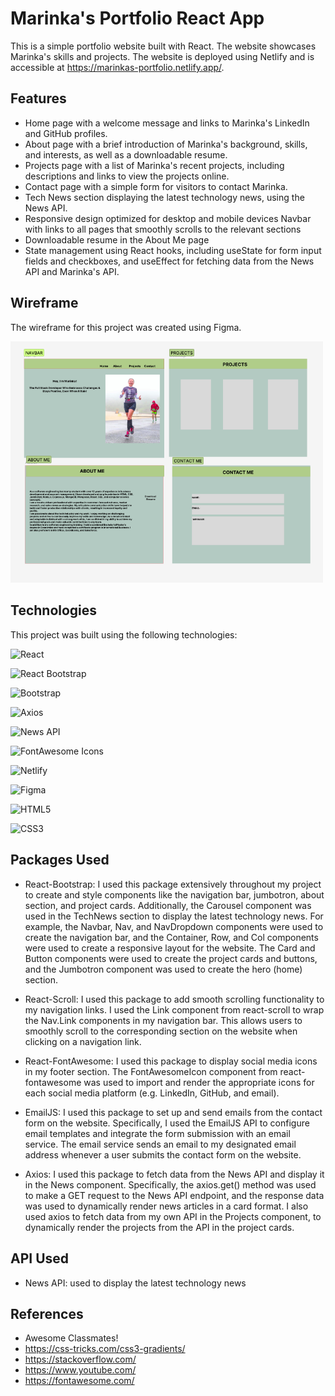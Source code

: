 # Marinka's Portfolio React App

This is a simple portfolio website built with React. The website showcases Marinka's skills and projects. The website is deployed using Netlify and is accessible at https://marinkas-portfolio.netlify.app/.

## Features
- Home page with a welcome message and links to Marinka's LinkedIn and GitHub profiles.
- About page with a brief introduction of Marinka's background, skills, and interests, as well as a downloadable resume.
- Projects page with a list of Marinka's recent projects, including descriptions and links to view the projects online.
- Contact page with a simple form for visitors to contact Marinka.
- Tech News section displaying the latest technology news, using the News API.
- Responsive design optimized for desktop and mobile devices
Navbar with links to all pages that smoothly scrolls to the relevant sections
- Downloadable resume in the About Me page
- State management using React hooks, including useState for form input fields and checkboxes, and useEffect for fetching data from the News API and Marinka's API.

## Wireframe

The wireframe for this project was created using Figma. 

<img src="./src/assets/Portfolio.jpg" alt="Portfolio Wireframe" width="500"/>



## Technologies

This project was built using the following technologies:

![React](https://img.shields.io/badge/-React-61dafb?style=flat-square&logo=react&logoColor=white)

![React Bootstrap](https://img.shields.io/badge/-React%20Bootstrap-7952b3?style=flat-square&logo=bootstrap&logoColor=white)

![Bootstrap](https://img.shields.io/badge/-Bootstrap-563d7c?style=flat-square&logo=bootstrap&logoColor=white)

![Axios](https://img.shields.io/badge/-Axios-5a9bd4?style=flat-square&logo=axios&logoColor=white)

![News API](https://img.shields.io/badge/-News%20API-323330?style=flat-square&logo=news&logoColor=white)

![FontAwesome Icons](https://img.shields.io/badge/-FontAwesome%20Icons-339af0?style=flat-square&logo=font-awesome&logoColor=white)

![Netlify](https://img.shields.io/badge/-Netlify-00c7b7?style=flat-square&logo=netlify&logoColor=white)

![Figma](https://img.shields.io/badge/-Figma-f24e1e?style=flat-square&logo=figma&logoColor=white)

![HTML5](https://img.shields.io/badge/-HTML5-e34c26?style=flat-square&logo=html5&logoColor=white)

![CSS3](https://img.shields.io/badge/-CSS3-1572b6?style=flat-square&logo=css3&logoColor=white)



## Packages Used
- React-Bootstrap: I used this package extensively throughout my project to create and style components like the navigation bar, jumbotron, about section, and project cards. Additionally, the Carousel component was used in the TechNews section to display the latest technology news. For example, the Navbar, Nav, and NavDropdown components were used to create the navigation bar, and the Container, Row, and Col components were used to create a responsive layout for the website. The Card and Button components were used to create the project cards and buttons, and the Jumbotron component was used to create the hero (home) section.

- React-Scroll: I used this package to add smooth scrolling functionality to my navigation links. I used the Link component from react-scroll to wrap the Nav.Link components in my navigation bar. This allows users to smoothly scroll to the corresponding section on the website when clicking on a navigation link.

- React-FontAwesome: I used this package to display social media icons in my footer section. The FontAwesomeIcon component from react-fontawesome was used to import and render the appropriate icons for each social media platform (e.g. LinkedIn, GitHub, and email).

- EmailJS: I used this package to set up and send emails from the contact form on the website. Specifically, I used the EmailJS API to configure email templates and integrate the form submission with an email service. The email service sends an email to my designated email address whenever a user submits the contact form on the website.

- Axios: I used this package to fetch data from the News API and display it in the News component. Specifically, the axios.get() method was used to make a GET request to the News API endpoint, and the response data was used to dynamically render news articles in a card format. I also used axios to fetch data from my own API in the Projects component, to dynamically render the projects from the API in the project cards.

## API Used
- News API: used to display the latest technology news

## References 
- Awesome Classmates!
- https://css-tricks.com/css3-gradients/
- https://stackoverflow.com/
- https://www.youtube.com/
- https://fontawesome.com/